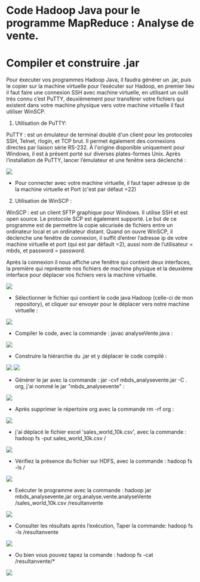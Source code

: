 Code Hadoop Java pour le programme MapReduce : Analyse de vente.
==================


Compiler et construire .jar
======

Pour éxecuter vos programmes Hadoop Java, il faudra générer un .jar, puis le copier sur la
machine virtuelle pour l’exécuter sur Hadoop, en premier lieu il faut faire une connexion
SSH avec machine virtuelle, en utilisant un outil très connu c’est PuTTY, deuxièmement
pour transférer votre fichiers qui existent dans votre machine physique vers votre machine
virtuelle il faut utiliser WinSCP.

 1) Utilisation de PuTTY:
 
 
PuTTY : est un émulateur de terminal doublé d'un client pour les protocoles SSH, Telnet, rlogin, et TCP brut. Il permet également des connexions directes par liaison série RS-232. À l'origine disponible uniquement pour Windows, il est à présent porté sur diverses plates-formes Unix.
Après l’installation de PuTTY, lancer l’émulateur et une fenêtre sera déclenché :

<img style="display:inline;" src="https://www.mediafire.com/convkey/a1e7/zmdtmwd5qini1svzg.jpg">

*	Pour connecter avec votre machine virtuelle, il faut taper adresse ip de la machine virtuelle et Port (c'est par défaut =22)

2) Utilisation de WinSCP :

WinSCP : est un client SFTP graphique pour Windows. Il utilise SSH et est open source. Le protocole SCP est également supporté. Le but de ce programme est de permettre la copie sécurisée de fichiers entre un ordinateur local et un ordinateur distant.
Quand on ouvre WinSCP, il déclenche une fenêtre de connexion, il suffit d’entrer l’adresse ip de votre machine virtuelle et port (qui est par défault =2), aussi nom de l’utilisateur = mbds, et password = password.

Après la connexion il nous affiche une fenêtre qui contient deux interfaces, la première qui représente nos fichiers de machine physique et la deuxième interface pour déplacer vos fichiers vers la machine virtuelle.

<img src="https://www.mediafire.com/convkey/36bd/1p830pnzafac31vzg.jpg">


* Sélectionner le fichier qui contient le code java Hadoop (celle-ci de mon repository), et cliquer sur envoyer pour le déplacer vers notre machine virtuelle :

<img src="https://www.mediafire.com/convkey/de7d/repvwhm8t20gl51zg.jpg">

* Compiler le code, avec la commande : javac analyseVente.java :

<img src="https://www.mediafire.com/convkey/d6f8/7zy0ir81ywocqvozg.jpg">


* Construire la hiérarchie du .jar et y déplacer le code compilé :

<img src="https://www.mediafire.com/convkey/6a2c/76ii4bo3ctmv4c5zg.jpg">

<img src="https://www.mediafire.com/convkey/4f88/07ka6wsujbwph55zg.jpg">


* Générer le jar avec la commande : jar -cvf mbds_analysevente.jar -C . org, j'ai nommé le jar "mbds_analysevente" :

<img src="https://www.mediafire.com/convkey/c9b0/6bilr86bs1aw5fczg.jpg">

* Après supprimer le répertoire org avec la commande rm -rf org :

<img src="https://www.mediafire.com/convkey/d936/8x4f1odv5yaeq4jzg.jpg">


* j'ai déplacé le fichier excel 'sales_world_10k.csv', avec la commande : hadoop fs -put sales_world_10k.csv /

<img src="https://www.mediafire.com/convkey/6ac6/d0zhejywblaun2rzg.jpg">

* Vérifiez la présence du fichier sur HDFS, avec la commande : hadoop fs -ls /

<img src="https://www.mediafire.com/convkey/aade/yb8zstmk4a0hevkzg.jpg">

* Exécuter le programme avec la commande : hadoop jar mbds_analysevente.jar org.analyse.vente.analyseVente /sales_world_10k.csv /resultanvente

<img src="https://www.mediafire.com/convkey/4f85/2no5im8rno5mocdzg.jpg">

* Consulter les résultats aprés l’exécution, Taper la commande: hadoop fs -ls /resultanvente

<img src="https://www.mediafire.com/convkey/630a/x571ys5pgxzhenjzg.jpg">

* Ou bien vous pouvez tapez la comande : hadoop fs -cat /resultanvente/*

<img src="https://www.mediafire.com/convkey/7f37/5xk2c96yrvrpypuzg.jpg">

























